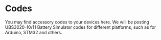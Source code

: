 # Codes
You may find accessory codes to your devices here. 
We will be posting UBS3020-10/11 Battery Simulator codes for different platforms, such as for Arduino, STM32 and others.
